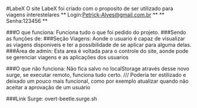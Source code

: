 #LabeX
O site LabeX foi criado com o proposito de ser utilizado para viagens interestelares
** Login:Petrick-Alves@gmail.com.br ** 
** Senha:123456 ** 

###O que funciona:
Funciona tudo o que foi pedido do projeto. ###Sendo as funções de:
###Seção Viagens:
Aonde o usuario é capaz de visualizar as viagens disponiveis e ter a possibilidade de se aplicar para alguma delas.
###Área de admin:
Esta area é voltada para o controle do site, aonde pode se gerenciar viagens e as aplicações dos usuarios

###O que não funciona:
Não fica salvo no localStorage através desse novo surge, se executar remoto, funciona tudo certo. /// Poderia ter estilizado e deixado um pouco mais funcional, como por exemplo atualizar quando não aceitar a aprovação de um usuário

###Link Surge:
overt-beetle.surge.sh
